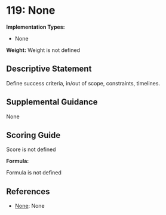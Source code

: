 # 119: None

**Implementation Types:**

- None

**Weight:** Weight is not defined

## Descriptive Statement

Define success criteria, in/out of scope, constraints, timelines.

## Supplemental Guidance

None

## Scoring Guide

Score is not defined

**Formula:**

Formula is not defined

## References

- [None](None): None
